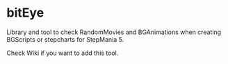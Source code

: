 # bitEye

Library and tool to check RandomMovies and BGAnimations when creating BGScripts or stepcharts for StepMania 5.

Check Wiki if you want to add this tool.
